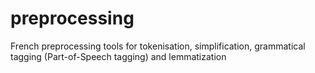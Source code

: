 # preprocessing
 French preprocessing tools for tokenisation, simplification, grammatical tagging (Part-of-Speech tagging) and lemmatization
